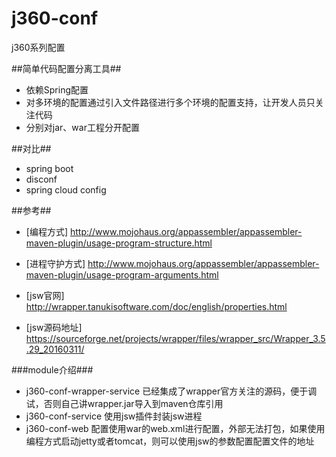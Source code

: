 j360-conf
==============

j360系列配置



##简单代码配置分离工具##
- 依赖Spring配置
- 对多环境的配置通过引入文件路径进行多个环境的配置支持，让开发人员只关注代码
- 分别对jar、war工程分开配置


##对比##
- spring boot
- disconf
- spring cloud config

##参考##
- [编程方式] http://www.mojohaus.org/appassembler/appassembler-maven-plugin/usage-program-structure.html
- [进程守护方式] http://www.mojohaus.org/appassembler/appassembler-maven-plugin/usage-program-arguments.html

- [jsw官网] http://wrapper.tanukisoftware.com/doc/english/properties.html
- [jsw源码地址] https://sourceforge.net/projects/wrapper/files/wrapper_src/Wrapper_3.5.29_20160311/

###module介绍###
- j360-conf-wrapper-service 已经集成了wrapper官方关注的源码，便于调试，否则自己讲wrapper.jar导入到maven仓库引用
- j360-conf-service 使用jsw插件封装jsw进程
- j360-conf-web 配置使用war的web.xml进行配置，外部无法打包，如果使用编程方式启动jetty或者tomcat，则可以使用jsw的参数配置配置文件的地址


